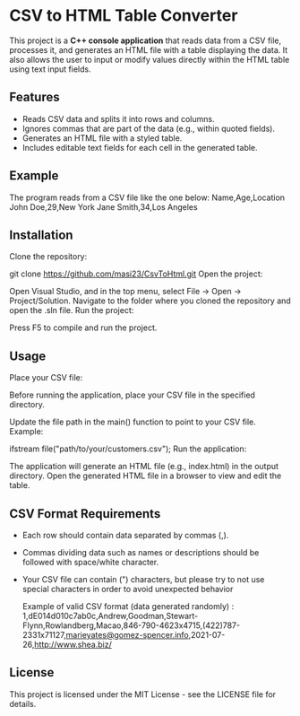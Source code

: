 # CSV to HTML Table Converter

This project is a **C++ console application** that reads data from a CSV file, processes it, and generates an HTML file with a table displaying the data. It also allows the user to input or modify values directly within the HTML table using text input fields.

## Features

- Reads CSV data and splits it into rows and columns.
- Ignores commas that are part of the data (e.g., within quoted fields).
- Generates an HTML file with a styled table.
- Includes editable text fields for each cell in the generated table.

## Example

The program reads from a CSV file like the one below:
Name,Age,Location John Doe,29,New York Jane Smith,34,Los Angeles

## Installation
Clone the repository:

git clone https://github.com/masi23/CsvToHtml.git
Open the project:

Open Visual Studio, and in the top menu, select File -> Open -> Project/Solution.
Navigate to the folder where you cloned the repository and open the .sln file.
Run the project:

Press F5 to compile and run the project.

## Usage
Place your CSV file:

Before running the application, place your CSV file in the specified directory.

Update the file path in the main() function to point to your CSV file. Example:

ifstream file("path/to/your/customers.csv");
Run the application:

The application will generate an HTML file (e.g., index.html) in the output directory.
Open the generated HTML file in a browser to view and edit the table.

## CSV Format Requirements
- Each row should contain data separated by commas (,).
- Commas dividing data such as names or descriptions should be followed with space/white character.
- Your CSV file can contain (") characters, but please try to not use special characters in order to avoid unexpected behavior

  Example of valid CSV format (data generated randomly) :
  1,dE014d010c7ab0c,Andrew,Goodman,Stewart-Flynn,Rowlandberg,Macao,846-790-4623x4715,(422)787-2331x71127,marieyates@gomez-spencer.info,2021-07-26,http://www.shea.biz/

## License
This project is licensed under the MIT License - see the LICENSE file for details.
